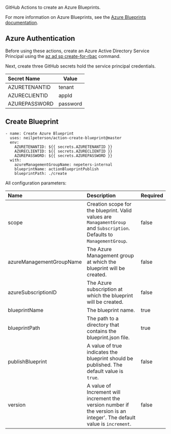 GitHub Actions to create an Azure Blueprints.

For more information on Azure Blueprints, see the [Azure Blueprints documentation](https://docs.microsoft.com/en-us/azure/governance/blueprints/overview?WT.mc_id=blueprintsextension-github-nepeters).

## Azure Authentication

Before using these actions, create an Azure Active Directory Service Principal using the [az ad sp create-for-rbac](https://docs.microsoft.com/en-us/cli/azure/ad/sp?WT.mc_id=blueprintsextension-github-nepeters&view=azure-cli-latest) command.

Next, create three GitHub secrets hold the service principal credentials.

| Secret Name | Value |
|:---|---|
| AZURETENANTID | tenant |
| AZURECLIENTID | appId |
| AZUREPASSWORD | password |

## Create Blueprint

```
- name: Create Azure Blueprint
  uses: neilpeterson/action-create-blueprint@master
  env:
    AZURETENANTID: ${{ secrets.AZURETENANTID }}
    AZURECLIENTID: ${{ secrets.AZURECLIENTID }}
    AZUREPASSWORD: ${{ secrets.AZUREPASSWORD }}
  with:
    azureManagementGroupName: nepeters-internal
    blueprintName: actionBlueprintPublish
    blueprintPath: ./create
```

All configuration parameters:

| Name | Description | Required |
|:---|:---|---|
| scope | Creation scope for the blueprint. Valid values are `ManagamentGroup` and `Subscription`. Defaults to `ManagementGroup`. | false |
| azureManagementGroupName | The Azure Management group at which the blueprint will be created. | false |
| azureSubscriptionID | The Azure subscription at which the blueprint will be created. | false |
| blueprintName | The blueprint name. | true |
| blueprintPath | The path to a directory that contains the blueprint.json file. | true |
| publishBlueprint | A value of true indicates the blueprint should be published. The default value is `true`. | false |
| version | A value of Increment will increment the version number if the version is an integer'. The default value is `increment`. | false |